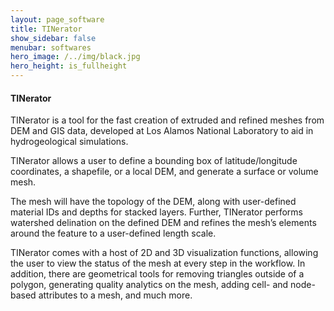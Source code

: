 ```yaml
---
layout: page_software
title: TINerator
show_sidebar: false
menubar: softwares
hero_image: /../img/black.jpg
hero_height: is_fullheight
---
```


#### TINerator [<i class="fas fa-book"></i>](https://raw.githack.com/lanl/LaGriT/tinerator/html/index.html) [<i class="fab fa-github"></i>](https://github.com/lanl/LaGriT/tree/tinerator)

TINerator is a tool for the fast creation of extruded and refined meshes from DEM and GIS data, developed at Los Alamos National Laboratory to aid in hydrogeological simulations.

TINerator allows a user to define a bounding box of latitude/longitude coordinates, a shapefile, or a local DEM, and generate a surface or volume mesh.

The mesh will have the topology of the DEM, along with user-defined material IDs and depths for stacked layers. Further, TINerator performs watershed delination on the defined DEM and refines the mesh’s elements around the feature to a user-defined length scale.

TINerator comes with a host of 2D and 3D visualization functions, allowing the user to view the status of the mesh at every step in the workflow. In addition, there are geometrical tools for removing triangles outside of a polygon, generating quality analytics on the mesh, adding cell- and node-based attributes to a mesh, and much more.
